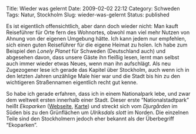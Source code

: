 Title: Wieder was gelernt
Date: 2009-02-02 22:12
Category: Schweden
Tags: Natur, Stockholm
Slug: wieder-was-gelernt
Status: published

Es ist eigentlich offensichtlich, aber dann doch wieder nicht: Man kauft
Reiseführer für Orte fern des Wohnortes, obwohl man viel mehr Nutzen von
Ahnung von der eigenen Umgebung hätte. Ich kann jedem nur empfehlen,
sich einen guten Reiseführer für die eigene Heimat zu holen. Ich habe
zum Beispiel den *Lonely Planet* für Schweden (Deutschland auch) und
abgesehen davon, dass unsere Gäste ihn fleißig lesen, lernt man selbst
auch immer wieder etwas Neues, wenn man ihn aufschlägt. Als neu
Zugezogener lese ich gerade das Kapitel über Stockholm, auch wenn ich in
den letzten Jahren unzählige Male hier war und die Stadt bis hin zu den
wichtigeren Straßennamen eigentlich recht gut kenne.

So habe ich gerade erfahren, dass ich in einem Nationalpark lebe, und
zwar dem weltweit ersten innerhalb einer Stadt. Dieser erste
“Nationalstadtpark” heißt *Ekoparken*
([Webseite](http://ekoparken.com/),
[Karte](http://ekoparken.com/SE/_grafik/karta-parkens-olika-delar.gif))
und streckt sich vom *Djurgården* im Süden bis zu den Grünflächen um
*Ulriksdals slott* im Norden. Die einzelnen Teile sind den Stockholmern
jedoch eher bekannt als der Überbegriff “Ekoparken”.

